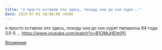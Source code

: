 ```yaml
---
title: "я просто оставлю это здесь, походу они до сих куря..."
date: 2019-07-01 20:08:00 +0300
---
```


я просто оставлю это здесь, походу они до сих курят папиросы 84 года ОЗ-5 ... https://www.youtube.com/watch?v=B1OMuHEImP0

[Вложение](https://vk.com/video43336486_456239041)
